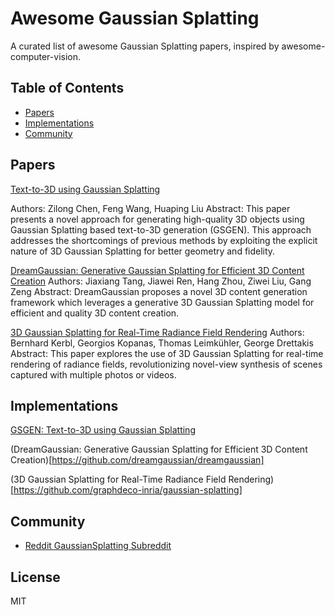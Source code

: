 # Awesome Gaussian Splatting 

A curated list of awesome Gaussian Splatting papers, inspired by awesome-computer-vision.

## Table of Contents

- [Papers](#papers)
- [Implementations](#implementations)
- [Community](#community)

## Papers
[Text-to-3D using Gaussian Splatting](https://arxiv.org/abs/2309.16585)

Authors: Zilong Chen, Feng Wang, Huaping Liu
Abstract: This paper presents a novel approach for generating high-quality 3D objects using Gaussian Splatting based text-to-3D generation (GSGEN). This approach addresses the shortcomings of previous methods by exploiting the explicit nature of 3D Gaussian Splatting for better geometry and fidelity.

[DreamGaussian: Generative Gaussian Splatting for Efficient 3D Content Creation](https://dreamgaussian.github.io/)
Authors: Jiaxiang Tang, Jiawei Ren, Hang Zhou, Ziwei Liu, Gang Zeng
Abstract: DreamGaussian proposes a novel 3D content generation framework which leverages a generative 3D Gaussian Splatting model for efficient and quality 3D content creation.


[3D Gaussian Splatting for Real-Time Radiance Field Rendering](https://arxiv.org/abs/2308.04079)
Authors: Bernhard Kerbl, Georgios Kopanas, Thomas Leimkühler, George Drettakis
Abstract: This paper explores the use of 3D Gaussian Splatting for real-time rendering of radiance fields, revolutionizing novel-view synthesis of scenes captured with multiple photos or videos.

## Implementations
[GSGEN: Text-to-3D using Gaussian Splatting](https://github.com/gsgen3d/gsgen)

(DreamGaussian: Generative Gaussian Splatting for Efficient 3D Content Creation)[https://github.com/dreamgaussian/dreamgaussian]

(3D Gaussian Splatting for Real-Time Radiance Field Rendering)[https://github.com/graphdeco-inria/gaussian-splatting]

## Community
- [Reddit GaussianSplatting Subreddit](https://www.reddit.com/r/GaussianSplatting)

## License 
MIT
